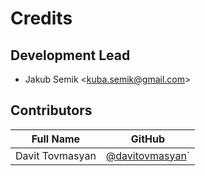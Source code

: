 # Credits

## Development Lead

  - Jakub Semik \<<kuba.semik@gmail.com>\>

## Contributors

| Full Name | GitHub |
| ------ | ------ |
| Davit Tovmasyan | [@davitovmasyan]( https://github.com/davitovmasyan )` |

